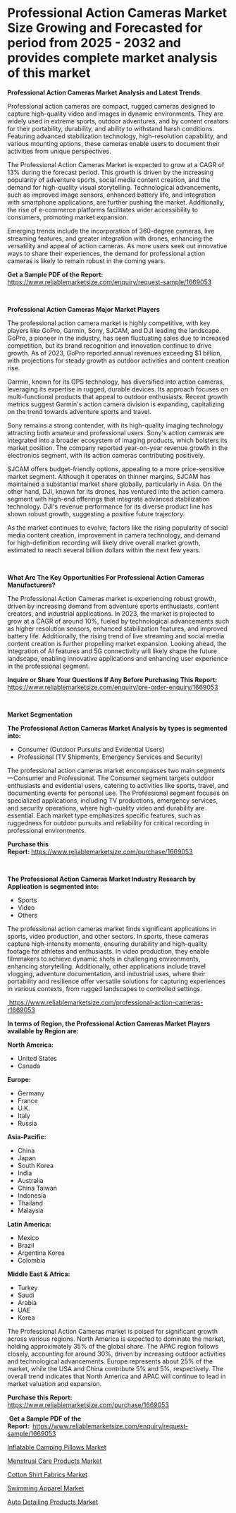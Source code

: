 <p><h1>Professional Action Cameras Market Size Growing and Forecasted for period from 2025 - 2032 and provides complete market analysis of this market</h1></p><p><strong>Professional Action Cameras Market Analysis and Latest Trends</strong></p>
<p><p>Professional action cameras are compact, rugged cameras designed to capture high-quality video and images in dynamic environments. They are widely used in extreme sports, outdoor adventures, and by content creators for their portability, durability, and ability to withstand harsh conditions. Featuring advanced stabilization technology, high-resolution capability, and various mounting options, these cameras enable users to document their activities from unique perspectives.</p><p>The Professional Action Cameras Market is expected to grow at a CAGR of 13% during the forecast period. This growth is driven by the increasing popularity of adventure sports, social media content creation, and the demand for high-quality visual storytelling. Technological advancements, such as improved image sensors, enhanced battery life, and integration with smartphone applications, are further pushing the market. Additionally, the rise of e-commerce platforms facilitates wider accessibility to consumers, promoting market expansion. </p><p>Emerging trends include the incorporation of 360-degree cameras, live streaming features, and greater integration with drones, enhancing the versatility and appeal of action cameras. As more users seek out innovative ways to share their experiences, the demand for professional action cameras is likely to remain robust in the coming years.</p></p>
<p><strong>Get a Sample PDF of the Report:&nbsp;</strong> <a href="https://www.reliablemarketsize.com/enquiry/request-sample/1669053?utm_campaign=1895&utm_medium=2&utm_source=Github&utm_content=ia&utm_term=04042025&utm_id=professional-action-cameras">https://www.reliablemarketsize.com/enquiry/request-sample/1669053</a></p>
<p>&nbsp;</p>
<p><strong>Professional Action Cameras Major Market Players</strong></p>
<p><p>The professional action camera market is highly competitive, with key players like GoPro, Garmin, Sony, SJCAM, and DJI leading the landscape. GoPro, a pioneer in the industry, has seen fluctuating sales due to increased competition, but its brand recognition and innovation continue to drive growth. As of 2023, GoPro reported annual revenues exceeding $1 billion, with projections for steady growth as outdoor activities and content creation rise.</p><p>Garmin, known for its GPS technology, has diversified into action cameras, leveraging its expertise in rugged, durable devices. Its approach focuses on multi-functional products that appeal to outdoor enthusiasts. Recent growth metrics suggest Garmin's action camera division is expanding, capitalizing on the trend towards adventure sports and travel.</p><p>Sony remains a strong contender, with its high-quality imaging technology attracting both amateur and professional users. Sony's action cameras are integrated into a broader ecosystem of imaging products, which bolsters its market position. The company reported year-on-year revenue growth in the electronics segment, with its action cameras contributing positively.</p><p>SJCAM offers budget-friendly options, appealing to a more price-sensitive market segment. Although it operates on thinner margins, SJCAM has maintained a substantial market share globally, particularly in Asia. On the other hand, DJI, known for its drones, has ventured into the action camera segment with high-end offerings that integrate advanced stabilization technology. DJI's revenue performance for its diverse product line has shown robust growth, suggesting a positive future trajectory.</p><p>As the market continues to evolve, factors like the rising popularity of social media content creation, improvement in camera technology, and demand for high-definition recording will likely drive overall market growth, estimated to reach several billion dollars within the next few years.</p></p>
<p>&nbsp;</p>
<p><strong>What Are The Key Opportunities For Professional Action Cameras Manufacturers?</strong></p>
<p><p>The Professional Action Cameras market is experiencing robust growth, driven by increasing demand from adventure sports enthusiasts, content creators, and industrial applications. In 2023, the market is projected to grow at a CAGR of around 10%, fueled by technological advancements such as higher resolution sensors, enhanced stabilization features, and improved battery life. Additionally, the rising trend of live streaming and social media content creation is further propelling market expansion. Looking ahead, the integration of AI features and 5G connectivity will likely shape the future landscape, enabling innovative applications and enhancing user experience in the professional segment.</p></p>
<p><strong>Inquire or Share Your Questions If Any Before Purchasing This Report:</strong> <a href="https://www.reliablemarketsize.com/enquiry/pre-order-enquiry/1669053?utm_campaign=1895&utm_medium=2&utm_source=Github&utm_content=ia&utm_term=04042025&utm_id=professional-action-cameras">https://www.reliablemarketsize.com/enquiry/pre-order-enquiry/1669053</a></p>
<p>&nbsp;</p>
<p><strong>Market Segmentation</strong></p>
<p><strong>The Professional Action Cameras Market Analysis by types is segmented into:</strong></p>
<p><ul><li>Consumer (Outdoor Pursuits and Evidential Users)</li><li>Professional (TV Shipments, Emergency Services and Security)</li></ul></p>
<p><p>The professional action cameras market encompasses two main segments—Consumer and Professional. The Consumer segment targets outdoor enthusiasts and evidential users, catering to activities like sports, travel, and documenting events for personal use. The Professional segment focuses on specialized applications, including TV productions, emergency services, and security operations, where high-quality video and durability are essential. Each market type emphasizes specific features, such as ruggedness for outdoor pursuits and reliability for critical recording in professional environments.</p></p>
<p><strong>Purchase this Report:&nbsp;</strong><a href="https://www.reliablemarketsize.com/purchase/1669053?utm_campaign=1895&utm_medium=2&utm_source=Github&utm_content=ia&utm_term=04042025&utm_id=professional-action-cameras">https://www.reliablemarketsize.com/purchase/1669053</a></p>
<p>&nbsp;</p>
<p><strong>The Professional Action Cameras Market Industry Research by Application is segmented into:</strong></p>
<p><ul><li>Sports</li><li>Video</li><li>Others</li></ul></p>
<p><p>The professional action cameras market finds significant applications in sports, video production, and other sectors. In sports, these cameras capture high-intensity moments, ensuring durability and high-quality footage for athletes and enthusiasts. In video production, they enable filmmakers to achieve dynamic shots in challenging environments, enhancing storytelling. Additionally, other applications include travel vlogging, adventure documentation, and industrial uses, where their portability and resilience offer versatile solutions for capturing experiences in various contexts, from rugged landscapes to controlled settings.</p></p>
<p><a href="https://www.reliablemarketsize.com/professional-action-cameras-r1669053?utm_campaign=1895&utm_medium=2&utm_source=Github&utm_content=ia&utm_term=04042025&utm_id=professional-action-cameras">&nbsp;https://www.reliablemarketsize.com/professional-action-cameras-r1669053</a></p>
<p><strong>In terms of Region, the Professional Action Cameras Market Players available by Region are:</strong></p>
<p>
    <p> <strong> North America: </strong>
        <ul>
            <li>United States</li>
            <li>Canada</li>
        </ul>
        </p> 
    <p> <strong> Europe: </strong>
        <ul>
            <li>Germany</li>
            <li>France</li>
            <li>U.K.</li>
            <li>Italy</li>
            <li>Russia</li>
        </ul>
        </p> 
    <p> <strong> Asia-Pacific: </strong>
        <ul>
            <li>China</li>
            <li>Japan</li>
            <li>South Korea</li>
            <li>India</li>
            <li>Australia</li>
            <li>China Taiwan</li>
            <li>Indonesia</li>
            <li>Thailand</li>
            <li>Malaysia</li>
        </ul>
        </p> 
    <p> <strong> Latin America: </strong>
        <ul>
            <li>Mexico</li>
            <li>Brazil</li>
            <li>Argentina Korea</li>
            <li>Colombia</li>
        </ul>
        </p> 
    <p> <strong> Middle East & Africa: </strong>
        <ul>
            <li>Turkey</li>
            <li>Saudi</li>
            <li>Arabia</li>
            <li>UAE</li>
            <li>Korea</li>
        </ul>
    </p>
    </p>
<p><p>The Professional Action Cameras market is poised for significant growth across various regions. North America is expected to dominate the market, holding approximately 35% of the global share. The APAC region follows closely, accounting for around 30%, driven by increasing outdoor activities and technological advancements. Europe represents about 25% of the market, while the USA and China contribute 5% and 5%, respectively. The overall trend indicates that North America and APAC will continue to lead in market valuation and expansion.</p></p>
<p><strong>Purchase this Report: </strong><a href="https://www.reliablemarketsize.com/purchase/1669053?utm_campaign=1895&utm_medium=2&utm_source=Github&utm_content=ia&utm_term=04042025&utm_id=professional-action-cameras">https://www.reliablemarketsize.com/purchase/1669053</a></p>
<p>&nbsp;<strong>Get a Sample PDF of the Report:&nbsp;&nbsp;</strong><a href="https://www.reliablemarketsize.com/enquiry/request-sample/1669053?utm_campaign=1895&utm_medium=2&utm_source=Github&utm_content=ia&utm_term=04042025&utm_id=professional-action-cameras">https://www.reliablemarketsize.com/enquiry/request-sample/1669053</a></p>
<p><strong></strong></p>
<p><p><a href="https://github.com/salkidtodo/Market-Research-Report-List-1/blob/main/inflatable-camping-pillows-market.md?utm_campaign=1895&utm_medium=2&utm_source=Github&utm_content=ia&utm_term=04042025&utm_id=professional-action-cameras">Inflatable Camping Pillows Market</a></p><p><a href="https://github.com/floengsubb/Market-Research-Report-List-1/blob/main/menstrual-care-products-market.md?utm_campaign=1895&utm_medium=2&utm_source=Github&utm_content=ia&utm_term=04042025&utm_id=professional-action-cameras">Menstrual Care Products Market</a></p><p><a href="https://github.com/ildyduedu/Market-Research-Report-List-1/blob/main/cotton-shirt-fabrics-market.md?utm_campaign=1895&utm_medium=2&utm_source=Github&utm_content=ia&utm_term=04042025&utm_id=professional-action-cameras">Cotton Shirt Fabrics Market</a></p><p><a href="https://github.com/buluckcapps2/Market-Research-Report-List-1/blob/main/swimming-apparel-market.md?utm_campaign=1895&utm_medium=2&utm_source=Github&utm_content=ia&utm_term=04042025&utm_id=professional-action-cameras">Swimming Apparel Market</a></p><p><a href="https://github.com/eleussabra/Market-Research-Report-List-1/blob/main/auto-detailing-products-market.md?utm_campaign=1895&utm_medium=2&utm_source=Github&utm_content=ia&utm_term=04042025&utm_id=professional-action-cameras">Auto Detailing Products Market</a></p></p>